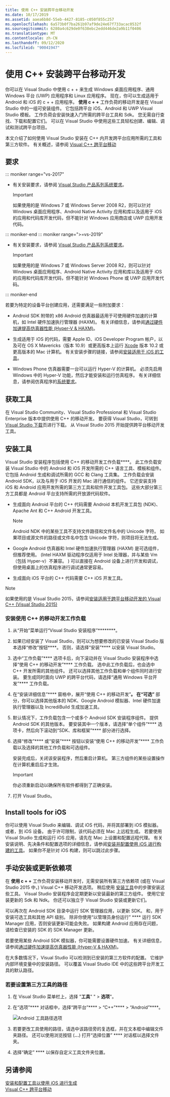 ```yaml
---
title: 使用 C++ 安装跨平台移动开发
ms.date: 10/17/2019
ms.assetid: aaea6b8d-55eb-4427-8185-c050f855c257
ms.openlocfilehash: 6a573b0f7ba261b97af9de24e67f733acac0532f
ms.sourcegitcommit: 6280a4c629de0f638ebc2edd446de2a9b11f0406
ms.translationtype: MT
ms.contentlocale: zh-CN
ms.lasthandoff: 09/12/2020
ms.locfileid: "90041947"
---
```

# <a name="install-cross-platform-mobile-development-with-c"></a>使用 C++ 安装跨平台移动开发

你可以在 Visual Studio 中使用 c + + 来生成 Windows 桌面应用程序、通用 Windows 平台 (UWP) 应用程序和 Linux 应用程序。 现在，你可以生成适用于 Android 和 iOS 的 c + + 应用程序。 **使用 c + +** 工作负荷的移动开发是在 Visual Studio 中的一组可安装组件。 它包括跨平台 iOS、Android 和 UWP Visual Studio 模板。 工作负荷会安装快速入门所需的跨平台工具和 Sdk。 您无需自行查找、下载和配置它们。 可以在 Visual Studio 中使用这些工具轻松创建、编辑、调试和测试跨平台项目。

本文介绍了如何使用 Visual Studio 安装在 C++ 内开发跨平台应用所需的工具和第三方软件。 有关概述，请参阅 [Visual C++ 跨平台移动](https://visualstudio.microsoft.com/vs/features/cplusplus-mdd/)

## <a name="requirements"></a>要求

::: moniker range="vs-2017"

- 有关安装要求，请参阅 [Visual Studio 产品系列系统要求](/visualstudio/productinfo/vs2017-system-requirements-vs)。

   > [!IMPORTANT]
   > 如果使用的是 Windows 7 或 Windows Server 2008 R2，则可以针对 Windows 桌面应用程序、Android Native Activity 应用和库以及适用于 iOS 的应用和代码库开发代码，但不能针对 Windows 应用商店或 UWP 应用开发代码。

::: moniker-end
::: moniker range=">=vs-2019"

- 有关安装要求，请参阅 [Visual Studio 产品系列系统要求](/visualstudio/releases/2019/system-requirements)。

   > [!IMPORTANT]
   > 如果使用的是 Windows 7 或 Windows Server 2008 R2，则可以针对 Windows 桌面应用程序、Android Native Activity 应用和库以及适用于 iOS 的应用和代码库开发代码，但不能针对 Windows Phone 或 UWP 应用开发代码。

::: moniker-end

若要为特定的设备平台创建应用，还需要满足一些附加要求：

- Android SDK 附带的 x86 Android 仿真器最适用于可使用硬件加速的计算机，如 Intel 硬件加速执行管理器 (HAXM)。 有关详细信息，请参阅[通过硬件加速提高仿真器性能 (Hyper-V & HAXM)](/xamarin/android/get-started/installation/android-emulator/hardware-acceleration?tabs=vswin&pivots=windows)。

- 生成适用于 iOS 的代码，需要 Apple ID、iOS Developer Program 帐户，以及可在 OS X Mavericks（版本 10.9）或更高版本上运行 [Xcode](https://developer.apple.com/xcode/) 版本 10.2 或更高版本的 Mac 计算机。 有关安装步骤的链接，请参阅[安装适用于 iOS 的工具](#install-tools-for-ios)。

- Windows Phone 仿真器需要一台可以运行 Hyper-V 的计算机。 必须先启用 Windows 中的 Hyper-V 功能，然后才能安装和运行仿真程序。 有关详细信息，请参阅仿真程序的[系统要求](/visualstudio/cross-platform/system-requirements-for-the-visual-studio-emulator-for-android)。

## <a name="get-the-tools"></a>获取工具

在 Visual Studio Community、Visual Studio Professional 和 Visual Studio Enterprise 版本中提供使用 C++ 的移动开发。 要获得 Visual Studio，可转到 [Visual Studio 下载](https://visualstudio.microsoft.com/downloads/)页进行下载。 从 Visual Studio 2015 开始提供跨平台移动开发工具。

## <a name="install-the-tools"></a>安装工具

Visual Studio 安装程序包括使用 C++ 的移动开发工作负载****。 此工作负载安装 Visual Studio 中的 Android 和 iOS 开发所需的 C++ 语言工具、模板和组件。 它包括 Android 生成和调试所需的 GCC 和 Clang 工具集。 工作负载会安装 Android SDK，以及与用于 iOS 开发的 Mac 进行通信的组件。 它还安装支持 iOS 和 Android 应用开发所需的第三方工具和软件开发工具包。 这些大部分第三方工具都是 Android 平台支持所需的开放源代码软件。

- 生成面向 Android 平台的 C++ 代码需要 Android 本机开发工具包 (NDK)、Apache Ant 和 C++ Android 开发工具。

  > [!NOTE]
  > Android NDK 中的某些工具不支持文件路径和文件名中的 Unicode 字符。 如果项目或源文件的路径或文件名中包含 Unicode 字符，则项目将无法生成。

- Google Android 仿真器和 Intel 硬件加速执行管理器 (HAXM) 是可选组件，但推荐使用。  (Intel HAXM 驱动程序仅适用于 Intel 处理器，并与某些 Vm （包括 Hyper-v）不兼容。 ) 可以直接在 Android 设备上进行开发和调试，但使用桌面上的仿真程序进行调试通常更容易。

- 生成面向 iOS 平台的 C++ 代码需要 C++ iOS 开发工具。

> [!NOTE]
> 如果使用的是 Visual Studio 2015，请参阅[安装适用于跨平台移动开发的 Visual C++ (Visual Studio 2015)](install-visual-cpp-for-cross-platform-mobile-development.md?view=vs-2015&preserve-view=true)

### <a name="install-the-mobile-development-with-c-workload"></a>安装使用 C++ 的移动开发工作负载

1. 从“开始”菜单运行“Visual Studio 安装程序”********。

1. 如果已经安装了 Visual Studio，则可以为想要修改的已安装 Visual Studio 版本选择“修改”按钮****。 否则，请选择“安装”**** 以安装 Visual Studio。

1. 选中“工作负载”**** 选项卡后，向下滚动并在 Visual Studio 安装程序中选择“使用 C++ 的移动开发”**** 工作负载。 选中此工作负载后，也会选中 C++ 开发所需的其他组件。 还可以选择其他工作负载和单个组件同时进行安装。 要生成同时面向 UWP 的跨平台代码，请选择“通用 Windows 平台开发”**** 工作负载。

1. 在“安装详细信息”**** 窗格中，展开“使用 C++ 的移动开发”****。 在“可选”**** 部分，你可以选择其他版本的 NDK、Google Android 模拟器、Intel 硬件加速执行管理器以及 IncrediBuild 生成加速工具。

1. 默认情况下，工作负载包含一个或多个 Android SDK 安装程序组件。 提供 Android SDK 的其他版本。 要安装其中一个版本，请选择“单个组件”**** 选项卡，然后向下滚动到“SDK、库和框架”**** 部分进行选择。

1. 选择“修改”**** 或“安装”**** 按钮以安装“使用 C++ 的移动开发”**** 工作负载以及选择的其他工作负载和可选组件。

   安装完成后，关闭该安装程序，然后重启计算机。 第三方组件的某些设置操作在计算机重启后才生效。

   > [!IMPORTANT]
   > 你必须重新启动以确保所有软件都得到了正确安装。

1. 打开 Visual Studio。

## <a name="install-tools-for-ios"></a>Install tools for iOS

你可以使用 Visual Studio 来编辑、调试 iOS 代码，并将其部署到 iOS 模拟器。 或者，到 iOS 设备。 由于许可限制，该代码必须在 Mac 上远程生成。 若要使用 Visual Studio 生成和运行 iOS 应用，请先在 Mac 上设置和配置远程代理。 有关安装说明、先决条件和配置选项的详细信息，请参阅[安装并配置使用 iOS 进行构建的工具](../cross-platform/install-and-configure-tools-to-build-using-ios.md)。 如果你不是针对 iOS 构建，则可以跳过此步骤。

## <a name="install-or-update-dependencies-manually"></a>手动安装或更新依赖项

在 **使用 c + +** 工作负荷安装移动开发时，无需安装所有第三方依赖项 (或在 Visual Studio 2015 中，) Visual C++ 移动开发选项。 稍后使用 [安装工具](#install-the-tools)中的步骤安装这些工具。 Visual Studio 安装程序会定期更新以安装最新的第三方组件。 使用它安装更新的 Sdk 和 Ndk。 你还可以独立于 Visual Studio 安装或更新它们。

可以再次在 Android SDK 目录中运行 SDK 管理器应用，以更新 SDK。 和，用于安装可选工具和其他 API 级别。 除非你使用“以管理员身份运行” **** 运行 SDK Manager 应用，否则安装更新可能会失败。 如果构建 Android 应用存在问题，请检查已安装的 SDK 的 SDK Manager 更新。

若要使用某些 Android SDK 模拟器，你可能需要设置硬件加速。 有关详细信息，请参阅[通过硬件加速提高仿真器性能 (Hyper-V & HAXM)](/xamarin/android/get-started/installation/android-emulator/hardware-acceleration?tabs=vswin)。

在大多数情况下，Visual Studio 可以检测到已安装的第三方软件的配置。 它维护内部环境变量中的安装路径。 可以覆盖 Visual Studio IDE 中的这些跨平台开发工具的默认路径。

### <a name="to-set-the-paths-for-third-party-tools"></a>若要设置第三方工具的路径

1. 在 Visual Studio 菜单栏上，选择 "**工具**" "  >  **选项**"。

1. 在“选项”**** 对话框中，选择“跨平台”**** > “C++”**** > “Android”****。

   ![Android 工具路径选项](../cross-platform/media/cppmdd-options-android.png "Android 工具路径选项")

1. 若要更改工具使用的路径，请选中该路径旁的复选框，并在文本框中编辑文件夹路径。 还可以使用浏览按钮 (**...**) 打开“选择位置” **** 对话框以选择文件夹。

1. 选择“确定” **** 以保存自定义工具文件夹位置。

## <a name="see-also"></a>另请参阅

[安装和配置工具以使用 iOS 进行生成](install-and-configure-tools-to-build-using-ios.md)\
[Visual C++ 跨平台移动](https://visualstudio.microsoft.com/vs/features/cplusplus-mdd/)
